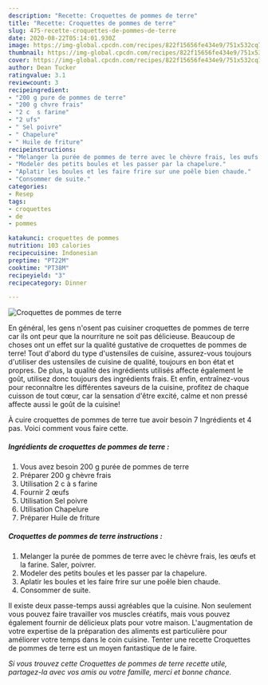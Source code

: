 ```yaml
---
description: "Recette: Croquettes de pommes de terre"
title: "Recette: Croquettes de pommes de terre"
slug: 475-recette-croquettes-de-pommes-de-terre
date: 2020-08-22T05:14:01.930Z
image: https://img-global.cpcdn.com/recipes/822f15656fe434e9/751x532cq70/croquettes-de-pommes-de-terre-photo-principale-de-la-recette.jpg
thumbnail: https://img-global.cpcdn.com/recipes/822f15656fe434e9/751x532cq70/croquettes-de-pommes-de-terre-photo-principale-de-la-recette.jpg
cover: https://img-global.cpcdn.com/recipes/822f15656fe434e9/751x532cq70/croquettes-de-pommes-de-terre-photo-principale-de-la-recette.jpg
author: Dean Tucker
ratingvalue: 3.1
reviewcount: 3
recipeingredient:
- "200 g pure de pommes de terre"
- "200 g chvre frais"
- "2 c  s farine"
- "2 ufs"
- " Sel poivre"
- " Chapelure"
- " Huile de friture"
recipeinstructions:
- "Melanger la purée de pommes de terre avec le chèvre frais, les œufs et la farine. Saler, poivrer."
- "Modeler des petits boules et les passer par la chapelure."
- "Aplatir les boules et les faire frire sur une poêle bien chaude."
- "Consommer de suite."
categories:
- Resep
tags:
- croquettes
- de
- pommes

katakunci: croquettes de pommes 
nutrition: 103 calories
recipecuisine: Indonesian
preptime: "PT22M"
cooktime: "PT38M"
recipeyield: "3"
recipecategory: Dinner

---
```



![Croquettes de pommes de terre](https://img-global.cpcdn.com/recipes/822f15656fe434e9/751x532cq70/croquettes-de-pommes-de-terre-photo-principale-de-la-recette.jpg)

En général, les gens n'osent pas cuisiner croquettes de pommes de terre car ils ont peur que la nourriture ne soit pas délicieuse. Beaucoup de choses ont un effet sur la qualité gustative de croquettes de pommes de terre! Tout d'abord du type d'ustensiles de cuisine, assurez-vous toujours d'utiliser des ustensiles de cuisine de qualité, toujours en bon état et propres. De plus, la qualité des ingrédients utilisés affecte également le goût, utilisez donc toujours des ingrédients frais. Et enfin, entraînez-vous pour reconnaître les différentes saveurs de la cuisine, profitez de chaque cuisson de tout cœur, car la sensation d'être excité, calme et non pressé affecte aussi le goût de la cuisine!

<!--inarticleads1-->

À cuire croquettes de pommes de terre tue avoir besoin 7 Ingrédients et 4 pas. Voici comment vous faire cette.

##### Ingrédients de croquettes de pommes de terre :

1. Vous avez besoin 200 g purée de pommes de terre
1. Préparer 200 g chèvre frais
1. Utilisation 2 c à s farine
1. Fournir 2 œufs
1. Utilisation  Sel poivre
1. Utilisation  Chapelure
1. Préparer  Huile de friture




<!--inarticleads2-->

##### Croquettes de pommes de terre instructions :

1. Melanger la purée de pommes de terre avec le chèvre frais, les œufs et la farine. Saler, poivrer.
1. Modeler des petits boules et les passer par la chapelure.
1. Aplatir les boules et les faire frire sur une poêle bien chaude.
1. Consommer de suite.




<!--inarticleads1-->

<p>
Il existe deux passe-temps aussi agréables que la cuisine. Non seulement vous pouvez faire travailler vos muscles créatifs, mais vous pouvez également fournir de délicieux plats pour votre maison. L'augmentation de votre expertise de la préparation des aliments est particulière pour améliorer votre temps dans le coin cuisine. Tenter une recette Croquettes de pommes de terre est un moyen fantastique de le faire.
</p>

<p>
<i>Si vous trouvez cette Croquettes de pommes de terre recette utile, partagez-la avec vos amis ou votre famille, merci et bonne chance.</i>
</p>
